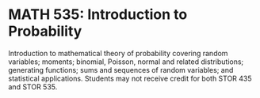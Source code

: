 # MATH 535: Introduction to Probability

Introduction to mathematical theory of probability covering random variables; moments; binomial, Poisson, normal and related distributions; generating functions; sums and sequences of random variables; and statistical applications. Students may not receive credit for both STOR 435 and STOR 535.